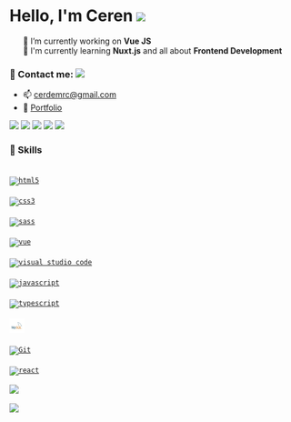 <h1>Hello, I'm Ceren <img src="https://github.com/blackcater/blackcater/raw/master/images/Hi.gif" height="35"></h1>

<ul style="list-style:none">
	<li>🔭 I’m currently working on <b>Vue JS</b></li>
	<li>🌱 I'm currently learning <b>Nuxt.js</b> and all about <b>Frontend Development</b> </li>
</ul>

### 💬 Contact me: <img src="https://media.giphy.com/media/LnQjpWaON8nhr21vNW/giphy.gif" height="32">
<ul>
	<li>📫 <a href="#">cerdemrc@gmail.com</a></li>
	<li>📌 <a href="https://cerdemrc.netlify.app/" target="_blank">Portfolio</a></li>
</ul>

<a href="https://www.linkedin.com/in/cerendemirci/" title="Linkedin"><img src="https://img.icons8.com/clouds/50/000000/linkedin.png"/></a>
<a href="https://www.behance.net/cerendemirci" title="Behance"><img src="https://img.icons8.com/clouds/50/000000/behance.png"/></a>
<a href="https://medium.com/@cerdemrc" title="Medium"><img src="https://img.icons8.com/bubbles/50/000000/medium-new.png"/></a>
<a href="https://www.hackerrank.com/cerdemrc" title="Hacker Rank"><img src="https://img.icons8.com/officel/40/000000/cloud-vulnerability.png"/></a>
<a href="https://stackoverflow.com/users/12705137/cerdemrc" title="Stack Overflow"><img src="https://img.icons8.com/clouds/50/000000/stack.png"/></a>



### 🚀 Skills

[<code>
<img alt="html5" width="26px" src="https://img.icons8.com/color/240/000000/html-5.png">
</code>](https://developer.mozilla.org/en-US/docs/Web/HTML)
[<code>
<img alt="css3" width="26px" src="https://img.icons8.com/color/240/000000/css3.png">
</code>](https://developer.mozilla.org/en-US/docs/Web/CSS)
[<code>
<img alt="sass" width="26px" src="https://img.icons8.com/color/240/000000/sass.png">
</code>](https://sass-lang.com/)
[<code>
<img alt="vue" width="26px" src="https://img.icons8.com/color/48/000000/vue-js.png">
</code>](https://vuejs.org/)
[<code>
<img alt="visual studio code" width="26px" src="https://img.icons8.com/fluent/240/000000/visual-studio-code-2019.png" />
</code>](https://code.visualstudio.com/)
[<code>
<img alt="javascript" width="26px" src="https://img.icons8.com/color/240/000000/javascript.png" />
</code>](https://developer.mozilla.org/en-US/docs/Web/JavaScript)
[<code>
<img alt="typescript" width="26px" src="https://img.icons8.com/color/240/000000/typescript.png">
</code>](https://www.typescriptlang.org/)
[<code>
<img alt="MySQL" width="26px" src="https://raw.githubusercontent.com/github/explore/80688e429a7d4ef2fca1e82350fe8e3517d3494d/topics/mysql/mysql.png">
</code>](https://dev.mysql.com/)
[<code>
<img alt="Git" width="26px" src="https://img.icons8.com/color/240/000000/git.png">
</code>](https://git-scm.com/)
[<code>
<img alt="react" width="26px" src="https://img.icons8.com/color/48/000000/react-native.png">
</code>](https://tr.reactjs.org/)

<a href="https://github.com/cerdemrc">
  <img align="center" src="https://github-readme-stats.anuraghazra1.vercel.app/api/top-langs/?username=cerdemrc&layout=compact&theme=radical" />
</a><br><br>
<img src="https://komarev.com/ghpvc/?username=cerdemrc&color=ff69b4">

